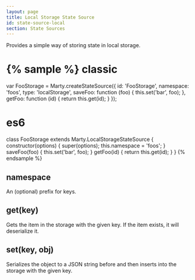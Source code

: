 ```yaml
---
layout: page
title: Local Storage State Source
id: state-source-local
section: State Sources
---
```


Provides a simple way of storing state in local storage.

{% sample %}
classic
=======
var FooStorage = Marty.createStateSource({
  id: 'FooStorage',
  namespace: 'foos',
  type: 'localStorage',
  saveFoo: function (foo) {
    this.set('bar', foo);
  },
  getFoo: function (id) {
    return this.get(id);
  }
});

es6
===
class FooStorage extends Marty.LocalStorageStateSource {
  constructor(options) {
    super(options);
    this.namespace = 'foos';
  }
  saveFoo(foo) {
    this.set('bar', foo);
  }
  getFoo(id) {
    return this.get(id);
  }
}
{% endsample %}

<h2 id="namespace">namespace</h2>

An (optional) prefix for keys.

<h2 id="get">get(key)</h2>

Gets the item in the storage with the given key. If the item exists, it will deserialize it.

<h2 id="set">set(key, obj)</h2>

Serializes the object to a JSON string before and then inserts into the storage with the given key.